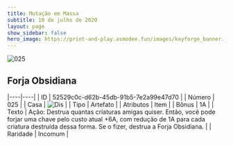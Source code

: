 ```yaml
---
title: Mutação em Massa
subtitle: 10 de julho de 2020
layout: page
show_sidebar: false
hero_image: https://print-and-play.asmodee.fun/images/keyforge_banner.jpg
---
```


![025](https://cdn.keyforgegame.com/media/card_front/pt/479_025_M4VJVRM6RQ34_pt.png)

## Forja Obsidiana

|----|----|
| ID | 52529c0c-d62b-45db-91b5-7e2a99e47d70 |
| Número | 025 |
| Casa | ![Dis](https://archonarcana.com/images/thumb/e/e8/Dis.png/22px-Dis.png "Dis") |
| Tipo | Artefato |
| Atributos | Item |
| Bônus | 1A |
| Texto | Ação: Destrua quantas criaturas amigas quiser. Então, você pode forjar uma chave pelo custo atual +6A, com redução de 1A para cada criatura destruída dessa forma. Se o fizer, destrua a Forja Obsidiana. |
| Raridade | Incomum |
